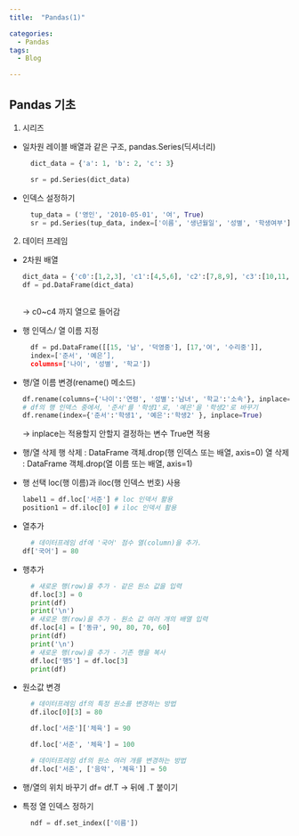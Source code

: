 ```yaml
---
title:  "Pandas(1)"

categories:
  - Pandas
tags:
  - Blog

---
```


## Pandas 기초

1. 시리즈

  - 일차원 레이블 배열과 같은 구조, pandas.Series(딕셔너리)

    ```python
      dict_data = {'a': 1, 'b': 2, 'c': 3}

      sr = pd.Series(dict_data)

    ```

  - 인덱스 설정하기

    ```python
      tup_data = ('영인', '2010-05-01', '여', True)
      sr = pd.Series(tup_data, index=['이름', '생년월일', '성별', '학생여부'])
    

    ```

2. 데이터 프레임

 - 2차원 배열

     ```python
    dict_data = {'c0':[1,2,3], 'c1':[4,5,6], 'c2':[7,8,9], 'c3':[10,11,12], 'c4':[13,14,15]}
    df = pd.DataFrame(dict_data)
        
     ```
     -> c0~c4 까지 열으로 들어감

 - 행 인덱스/ 열 이름 지정

    ```python
      df = pd.DataFrame([[15, '남', '덕영중'], [17,'여', '수리중']], 
      index=['준서', '예은’],
      columns=['나이', '성별', '학교'])
     ```

- 행/열 이름 변경(rename() 메소드)
    ```python
    df.rename(columns={'나이':'연령', '성별':'남녀', '학교':'소속'}, inplace=True)
    # df의 행 인덱스 중에서, '준서'를 '학생1'로, '예은'을 '학생2'로 바꾸기
    df.rename(index={'준서':'학생1', '예은':'학생2' }, inplace=True)
    ```
  -> inplace는 적용할지 안할지 결정하는 변수 True면 적용

- 행/열 삭제
   행 삭제 : DataFrame 객체.drop(행 인덱스 또는 배열, axis=0)
   열 삭제 : DataFrame 객체.drop(열 이름 또는 배열, axis=1)

- 행 선택
  loc(행 이름)과 iloc(행 인덱스 번호) 사용
  ```python
  label1 = df.loc['서준'] # loc 인덱서 활용
  position1 = df.iloc[0] # iloc 인덱서 활용
  ```
- 열추가
  ```python
    # 데이터프레임 df에 '국어' 점수 열(column)을 추가.  
  df['국어'] = 80
  
  ```

- 행추가
  ```python
    # 새로운 행(row)을 추가 - 같은 원소 값을 입력
    df.loc[3] = 0
    print(df)
    print('\n')
    # 새로운 행(row)을 추가 - 원소 값 여러 개의 배열 입력
    df.loc[4] = ['동규', 90, 80, 70, 60]
    print(df)
    print('\n')
    # 새로운 행(row)을 추가 - 기존 행을 복사
    df.loc['행5'] = df.loc[3]
    print(df)
  
  ```

- 원소값 변경

  ```python
    # 데이터프레임 df의 특정 원소를 변경하는 방법
    df.iloc[0][3] = 80

    df.loc['서준']['체육'] = 90

    df.loc['서준', '체육'] = 100

    # 데이터프레임 df의 원소 여러 개를 변경하는 방법
    df.loc['서준', ['음악', '체육']] = 50

  
  ```

- 행/열의 위치 바꾸기
  df= df.T 
  -> 뒤에 .T 붙이기

- 특정 열 인덱스 정하기

  ```python
    ndf = df.set_index(['이름'])

  ```